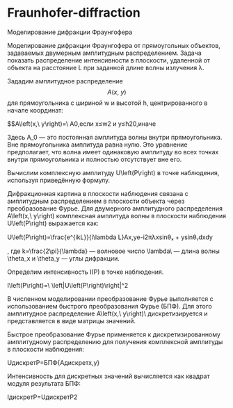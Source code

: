 # Fraunhofer-diffraction
Моделирование дифракции Фраунгофера

Моделирование дифракции Фраунгофера от прямоугольных объектов, задаваемых
двумерным амплитудным распределением. Задача показать распределение интенсивности
в плоскости, удаленной от объекта на расстояние L при заданной длине волны излучения λ.


Зададим амплитудное распределение $$A\left(x,\ y\right)$$ для прямоугольника с шириной w и высотой h, центрированного в начале координат:


$$A\left(x,\ y\right)=\ A0,если x≤w2 и y≤h20,иначе

Здесь A_0 — это постоянная амплитуда волны внутри прямоугольника. Вне прямоугольника амплитуда равна нулю. Это уравнение предполагает, что волна имеет одинаковую амплитуду во всех точках внутри прямоугольника и полностью отсутствует вне его.

Вычислим комплексную амплитуду U\left(P\right) в точке наблюдения, используя приведённую формулу. 

Дифракционная картина в плоскости наблюдения связана с амплитудным распределением в плоскости объекта через преобразование Фурье. Для двумерного амплитудного распределения A\left(x,\ y\right) комплексная амплитуда волны в плоскости наблюдения U\left(P\right) выражается как:


U\left(P\right)=\frac{e^{ikL}}{i\lambda L}Ax,ye-i2πλxsinθₓ + ysinθᵧdxdy


, где 
k=\frac{2\pi}{\lambda}  — волновое число 
\lambda\ — длина волны
 \theta_x  и \theta_y — углы дифракции.

Определим интенсивность I(P) в точке наблюдения.

I\left(P\right)=\ \left|U\left(P\right)\right|^2

В численном моделировании преобразование Фурье выполняется с использованием быстрого преобразования Фурье (БПФ). Для этого амплитудное распределение A\left(x,\ y\right)\ дискретизируется и представляется в виде матрицы значений.

Быстрое преобразование Фурье применяется к дискретизированному амплитудному распределению для получения комплексной амплитуды в плоскости наблюдения:


UдискретP=БПФ{Aдискретx,y}


Интенсивность для дискретных значений вычисляется как квадрат модуля результата БПФ:

IдискретP=UдискретP2

